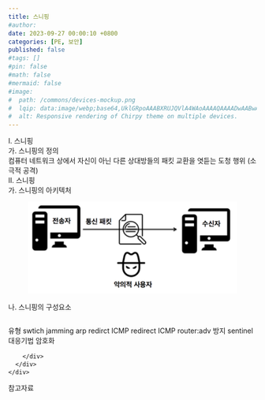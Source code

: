 ```yaml
---
title: 스니핑
#author: 
date: 2023-09-27 00:00:10 +0800
categories: [PE, 보안]
published: false
#tags: []
#pin: false
#math: false
#mermaid: false
#image:
#  path: /commons/devices-mockup.png
#  lqip: data:image/webp;base64,UklGRpoAAABXRUJQVlA4WAoAAAAQAAAADwAABwAAQUxQSDIAAAARL0AmbZurmr57yyIiqE8oiG0bejIYEQTgqiDA9vqnsUSI6H+oAERp2HZ65qP/VIAWAFZQOCBCAAAA8AEAnQEqEAAIAAVAfCWkAALp8sF8rgRgAP7o9FDvMCkMde9PK7euH5M1m6VWoDXf2FkP3BqV0ZYbO6NA/VFIAAAA
#  alt: Responsive rendering of Chirpy theme on multiple devices.
---
```


<div class="post-wrap">
  <div class="para">
    <div class="para-title">
      I. 스니핑
    </div>
    <div class="para-cntnt">
      <div class="para">
        <div class="para-title">
          가. 스니핑의 정의
        </div>
        <div class="para-cntnt">
            컴퓨터 네트워크 상에서 자신이 아닌 다른 상대방들의 패킷 교환을 엿듣는 도청 행위 (소극적 공격)
        </div>
      </div>
    </div>
  </div>
  
  <div class="para">
    <div class="para-title">
      II. 스니핑
    </div>
    <div class="para-cntnt">
      <div class="para">
        <div class="para-title">
          가. 스니핑의 아키텍처
        </div>
        <div class="para-cntnt">
          <figure class="post-figure">
            <img src="/assets/img/posts/스니핑.png" alt="스니핑">
<!--            <figcaption>Source: Unveiling the Metaverse: Exploring Emerging Trends, Multifaceted Perspectives, and Future Challenges</figcaption>-->
          </figure>
        </div>
      </div>
      <div class="para">
        <div class="para-title">
          나. 스니핑의 구성요소
        </div>
        <div class="para-cntnt">
          <table class="post-table">
          </table>
          유형
  swtich jamming
  arp redirct
  ICMP redirect
  ICMP router:adv
방지
  sentinel  
대응기법
  암호화

        </div>
      </div>
    </div>
  </div>

  <div class="refr-wrap">
    <div class="refr-title">
        참고자료
    </div>
    <ol class="refr-list">
    <!--    <li>(나현식, 최대선) <a target="_blank" href="https://scienceon.kisti.re.kr/commons/util/originalView.do?cn=JAKO202225948430499&oCn=JAKO202225948430499&dbt=JAKO&journal=NJOU00291864">메타버스 보안 위협 요소 및 대응 방안 검토</a></li>-->
    <!--    <li>(M. Uddin, S. Manickam, H. Ullah, M. Obaidat and A. Dandoush) <a target="_blank" href="https://ieeexplore.ieee.org/abstract/document/10138386">Unveiling the Metaverse: Exploring Emerging Trends, Multifaceted Perspectives, and Future Challenges</a></li>-->
    </ol>
  </div>
</div>
